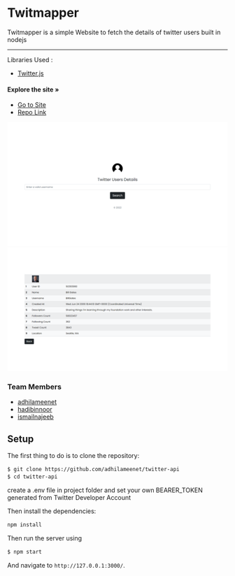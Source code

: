 # Twitmapper
Twitmapper is a simple Website to fetch the details of twitter users built in nodejs
___
Libraries Used :
- [Twitter.js](https://github.com/twitterjs/twitter.js)

#### Explore the site »

- [Go to Site](https://twitmapper.herokuapp.com/)
- [Repo Link](https://github.com/adhilameenet/twitter-api)

![preview](assets/frontpage.png)
![preview](assets/twitmapper.png)

### Team Members
- [adhilameenet](https://github.com/adhilameenet)
- [hadibinnoor](https://github.com/hadui)
- [ismailnajeeb](https://github.com/issunajeeb7)

## Setup

The first thing to do is to clone the repository:

```sh
$ git clone https://github.com/adhilameenet/twitter-api
$ cd twitter-api
```

create a .env file in project folder and set your own BEARER_TOKEN generated from Twitter Developer Account

Then install the dependencies:

```sh
npm install
```

Then run the server using

```sh
$ npm start
```

And navigate to `http://127.0.0.1:3000/`.

